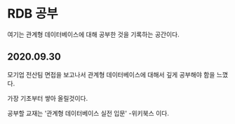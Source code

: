 # RDB 공부

여기는 관계형 데이터베이스에 대해 공부한 것을 기록하는 공간이다.

## 2020.09.30

모기업 전산팀 면접을 보고나서 관계형 데이터베이스에 대해서 깊게 공부해야 함을 느꼈다.

가장 기초부터 쌓아 올릴것이다.

공부할 교재는 '관계형 데이터베이스 실전 입문' -위키북스 이다.
